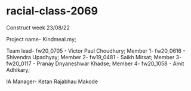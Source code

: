 # racial-class-2069

Construct week 23/08/22

Project name- Kindmeal.my;

Team lead- fw20_0705 - Victor Paul Choudhury;
Member 1- fw20_0616 - Shivendra Upadhyay;
Member 2- fw19_0481 - Saikh Mirsat;
Member 3- fw20_0117 - Pranay Dnyaneshwar Khadse;
Member 4- fw20_1058 - Amit Adhikary;


IA Manager- Ketan Rajabhau Makode

